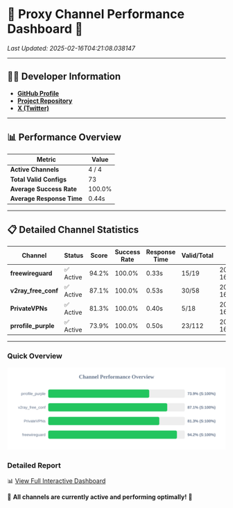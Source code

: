 # 🌟 Proxy Channel Performance Dashboard 🌟

_Last Updated: 2025-02-16T04:21:08.038147_

---

## 👩‍💻 Developer Information

- **[GitHub Profile](https://github.com/4n0nymou3)**  
- **[Project Repository](https://github.com/4n0nymou3/multi-proxy-config-fetcher)**  
- **[X (Twitter)](https://x.com/4n0nymou3)**  

---

## 📊 Performance Overview

| Metric                | Value       |
|-----------------------|-------------|
| **Active Channels**   | 4 / 4       |
| **Total Valid Configs** | 73          |
| **Average Success Rate** | 100.0%      |
| **Average Response Time** | 0.44s       |

---

## 📋 Detailed Channel Statistics

| Channel          | Status     | Score  | Success Rate | Response Time | Valid/Total | Last Success               |
|------------------|------------|--------|--------------|---------------|-------------|----------------------------|
| **freewireguard**  | ✅ Active  | 94.2%  | 100.0% | 0.33s         | 15/19       | 2025-02-16T04:21:08.036827 |
| **v2ray_free_conf**  | ✅ Active  | 87.1%  | 100.0% | 0.53s         | 30/58       | 2025-02-16T04:21:07.247572 |
| **PrivateVPNs**  | ✅ Active  | 81.3%  | 100.0% | 0.40s         | 5/18       | 2025-02-16T04:21:07.684482 |
| **prrofile_purple**  | ✅ Active  | 73.9%  | 100.0% | 0.50s         | 23/112       | 2025-02-16T04:21:06.681568 |

---

### Quick Overview
<div align="center">
  <a href="https://raw.githubusercontent.com/nullluser/NullRepo/refs/heads/main/assets/channel_stats_chart.svg">
    <img src="https://raw.githubusercontent.com/nullluser/NullRepo/refs/heads/main/assets/channel_stats_chart.svg" alt="Source Performance Statistics" width="800">
  </a>
</div>

### Detailed Report
📊 [View Full Interactive Dashboard](https://htmlpreview.github.io/?https://github.com/nullluser/NullRepo/blob/main/assets/performance_report.html)

🎉 **All channels are currently active and performing optimally!** 🎉

